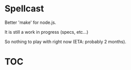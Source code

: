 

# Spellcast

Better 'make' for node.js.

It is still a work in progress (specs, etc...)

So nothing to play with right now (ETA: probably 2 months).

# TOC
